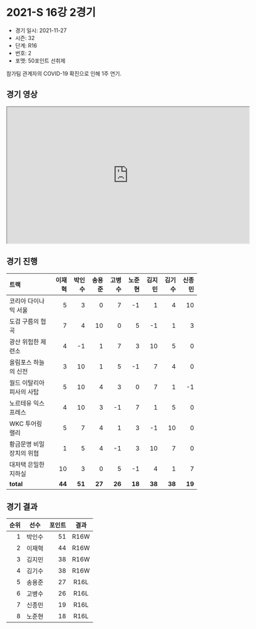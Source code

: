 # 2021-S 16강 2경기

- 경기 일시: 2021-11-27
- 시즌: 32
- 단계: R16
- 번호: 2
- 포맷: 50포인트 선취제



참가팀 관계자의 COVID-19 확진으로 인해 1주 연기.

## 경기 영상
<iframe width="640" height="360" allow="fullscreen;"
src="https://www.youtube.com/embed/ycxsTpZPmRE">
</iframe>

## 경기 진행

| 트랙 | 이재혁 | 박인수 | 송용준 | 고병수 | 노준현 | 김지민 | 김기수 | 신종민 |
|:---|---:|---:|---:|---:|---:|---:|---:|---:|
| 코리아 다이나믹 서울 | 5 | 3 | 0 | 7 | -1 | 1 | 4 | 10 |
| 도검 구름의 협곡 | 7 | 4 | 10 | 0 | 5 | -1 | 1 | 3 |
| 광산 위험한 제련소 | 4 | -1 | 1 | 7 | 3 | 10 | 5 | 0 |
| 올림포스 하늘의 신전 | 3 | 10 | 1 | 5 | -1 | 7 | 4 | 0 |
| 월드 이탈리아 피사의 사탑 | 5 | 10 | 4 | 3 | 0 | 7 | 1 | -1 |
| 노르테유 익스프레스 | 4 | 10 | 3 | -1 | 7 | 1 | 5 | 0 |
| WKC 투어링 랠리 | 5 | 7 | 4 | 1 | 3 | -1 | 10 | 0 |
| 황금문명 비밀장치의 위협 | 1 | 5 | 4 | -1 | 3 | 10 | 7 | 0 |
| 대저택 은밀한 지하실 | 10 | 3 | 0 | 5 | -1 | 4 | 1 | 7 |
| __total__ | __44__ | __51__ | __27__ | __26__ | __18__ | __38__ | __38__ | __19__ |




## 경기 결과

| 순위 | 선수 | 포인트 | 결과 |
|---:|:---:|---:|:---:|
| 1 | 박인수 | 51 | R16W |
| 2 | 이재혁 | 44 | R16W |
| 3 | 김지민 | 38 | R16W |
| 4 | 김기수 | 38 | R16W |
| 5 | 송용준 | 27 | R16L |
| 6 | 고병수 | 26 | R16L |
| 7 | 신종민 | 19 | R16L |
| 8 | 노준현 | 18 | R16L |

